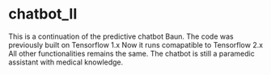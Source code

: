 # chatbot_II
This is a continuation of the predictive chatbot Baun. The code was previously built on Tensorflow 1.x
Now it runs comapatible to Tensorflow 2.x
All other functionalities remains the same. The chatbot is still a paramedic assistant with medical knowledge.
